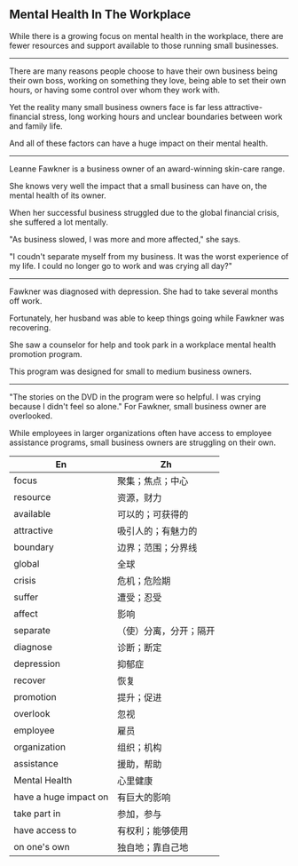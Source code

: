 ## Mental Health In The Workplace

  While there is a growing focus on mental health in the workplace, there are fewer resources and support available to those running small businesses.

--------

  There are many reasons people choose to have their own business being their own boss, working on something they love, being able to set their own hours, or having some control over whom they work with.

   Yet the reality many small business owners face is far less attractive-financial stress, long working hours and unclear boundaries between work and family life.

   And all of these factors can have a huge impact on their mental health.

   --------

   Leanne Fawkner is a business owner of an award-winning skin-care range.

   She knows very well the impact that a small business can have on, the mental health of its owner.

   When her successful business struggled due to the global financial crisis, she suffered a lot mentally.

  "As business slowed, I was more and more affected," she says.

  "I coudn't separate myself from my business. It was the worst experience of my life. I could no longer go to work and was crying all day?"

  --------
  Fawkner was diagnosed with depression. She had to take several months off work.

  Fortunately, her husband was able to keep things going while Fawkner was recovering.

  She saw a counselor for help and took park in a workplace mental health promotion program.

  This program was designed for small to medium business owners.

  --------

  "The stories on the DVD in the program were so helpful. I was crying because I didn't feel so alone." For Fawkner, small business owner are overlooked.

  While employees in larger organizations often have access to employee assistance programs, small business owners are struggling on their own.


| En                     | Zh                     |
|------------------------|------------------------|
| focus                  | 聚集；焦点；中心       |
| resource               | 资源，财力             |
| available              | 可以的；可获得的       |
| attractive             | 吸引人的；有魅力的     |
| boundary               | 边界；范围；分界线     |
| global                 | 全球                   |
| crisis                 | 危机；危险期           |
| suffer                 | 遭受；忍受             |
| affect                 | 影响                   |
| separate               | （使）分离，分开；隔开 |
| diagnose               | 诊断；断定             |
| depression             | 抑郁症                 |
| recover                | 恢复                   |
| promotion              | 提升；促进             |
| overlook               | 忽视                   |
| employee               | 雇员                   |
| organization           | 组织；机构             |
| assistance             | 援助，帮助             |
| Mental Health          | 心里健康               |
| have a  huge impact on | 有巨大的影响           |
| take part in           | 参加，参与             |
| have access to         | 有权利；能够使用       |
| on one's own           | 独自地；靠自己地       |



